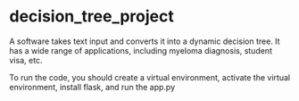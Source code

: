 # decision_tree_project

A software takes text input and converts it into a dynamic decision tree. It has a wide range of applications, including myeloma diagnosis, student visa, etc. 

To run the code, you should create a virtual environment, activate the virtual environment, install flask, and run the app.py
